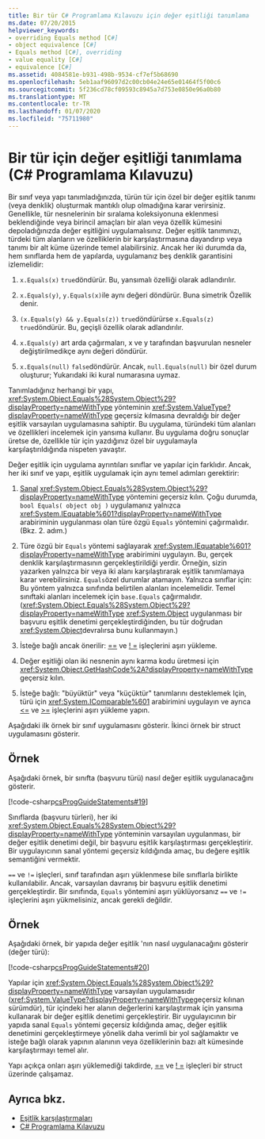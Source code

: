 ```yaml
---
title: Bir tür C# Programlama Kılavuzu için değer eşitliği tanımlama
ms.date: 07/20/2015
helpviewer_keywords:
- overriding Equals method [C#]
- object equivalence [C#]
- Equals method [C#], overriding
- value equality [C#]
- equivalence [C#]
ms.assetid: 4084581e-b931-498b-9534-cf7ef5b68690
ms.openlocfilehash: 5eb1aaf96097d2c00cb04e24e65e01464f5f00c6
ms.sourcegitcommit: 5f236cd78cf09593c8945a7d753e0850e96a0b80
ms.translationtype: MT
ms.contentlocale: tr-TR
ms.lasthandoff: 01/07/2020
ms.locfileid: "75711980"
---
```

# <a name="how-to-define-value-equality-for-a-type-c-programming-guide"></a>Bir tür için değer eşitliği tanımlama (C# Programlama Kılavuzu)

Bir sınıf veya yapı tanımladığınızda, türün tür için özel bir değer eşitlik tanımı (veya denklik) oluşturmak mantıklı olup olmadığına karar verirsiniz. Genellikle, tür nesnelerinin bir sıralama koleksiyonuna eklenmesi beklendiğinde veya birincil amaçları bir alan veya özellik kümesini depoladığınızda değer eşitliğini uygulamalısınız. Değer eşitlik tanımınızı, türdeki tüm alanların ve özelliklerin bir karşılaştırmasına dayandırıp veya tanımı bir alt küme üzerinde temel alabilirsiniz. Ancak her iki durumda da, hem sınıflarda hem de yapılarda, uygulamanız beş denklik garantisini izlemelidir:  
  
1. `x.Equals(x)` `true`döndürür. Bu, yansımalı özelliği olarak adlandırılır.  
  
2. `x.Equals(y)`, `y.Equals(x)`ile aynı değeri döndürür. Buna simetrik Özellik denir.  
  
3. `(x.Equals(y) && y.Equals(z))` `true`döndürürse `x.Equals(z)` `true`döndürür. Bu, geçişli özellik olarak adlandırılır.  
  
4. `x.Equals(y)` art arda çağırmaları, x ve y tarafından başvurulan nesneler değiştirilmedikçe aynı değeri döndürür.  
  
5. `x.Equals(null)` `false`döndürür. Ancak, `null.Equals(null)` bir özel durum oluşturur; Yukarıdaki iki kural numarasına uymaz.  
  
 Tanımladığınız herhangi bir yapı, <xref:System.Object.Equals%28System.Object%29?displayProperty=nameWithType> yönteminin <xref:System.ValueType?displayProperty=nameWithType> geçersiz kılmasına devraldığı bir değer eşitlik varsayılan uygulamasına sahiptir. Bu uygulama, türündeki tüm alanları ve özellikleri incelemek için yansıma kullanır. Bu uygulama doğru sonuçlar üretse de, özellikle tür için yazdığınız özel bir uygulamayla karşılaştırıldığında nispeten yavaştır.  
  
 Değer eşitlik için uygulama ayrıntıları sınıflar ve yapılar için farklıdır. Ancak, her iki sınıf ve yapı, eşitlik uygulamak için aynı temel adımları gerektirir:  
  
1. [Sanal](../../language-reference/keywords/virtual.md) <xref:System.Object.Equals%28System.Object%29?displayProperty=nameWithType> yöntemini geçersiz kılın. Çoğu durumda, `bool Equals( object obj )` uygulamanız yalnızca <xref:System.IEquatable%601?displayProperty=nameWithType> arabiriminin uygulanması olan türe özgü `Equals` yöntemini çağırmalıdır. (Bkz. 2. adım.)  
  
2. Türe özgü bir `Equals` yöntemi sağlayarak <xref:System.IEquatable%601?displayProperty=nameWithType> arabirimini uygulayın. Bu, gerçek denklik karşılaştırmasının gerçekleştirildiği yerdir. Örneğin, sizin yazarken yalnızca bir veya iki alanı karşılaştırarak eşitlik tanımlamaya karar verebilirsiniz. `Equals`özel durumlar atamayın. Yalnızca sınıflar için: Bu yöntem yalnızca sınıfında belirtilen alanları incelemelidir. Temel sınıftaki alanları incelemek için `base.Equals` çağırmalıdır. (<xref:System.Object.Equals%28System.Object%29?displayProperty=nameWithType> <xref:System.Object> uygulanması bir başvuru eşitlik denetimi gerçekleştirdiğinden, bu tür doğrudan <xref:System.Object>devralırsa bunu kullanmayın.)  
  
3. İsteğe bağlı ancak önerilir: [==](../../language-reference/operators/equality-operators.md#equality-operator-) ve [! =](../../language-reference/operators/equality-operators.md#inequality-operator-) işleçlerini aşırı yükleme.  
  
4. Değer eşitliği olan iki nesnenin aynı karma kodu üretmesi için <xref:System.Object.GetHashCode%2A?displayProperty=nameWithType> geçersiz kılın.  
  
5. İsteğe bağlı: "büyüktür" veya "küçüktür" tanımlarını desteklemek Için, türü için <xref:System.IComparable%601> arabirimini uygulayın ve ayrıca [<=](../../language-reference/operators/comparison-operators.md#less-than-or-equal-operator-) ve [>=](../../language-reference/operators/comparison-operators.md#greater-than-or-equal-operator-) işleçlerini aşırı yükleme yapın.  
  
 Aşağıdaki ilk örnek bir sınıf uygulamasını gösterir. İkinci örnek bir struct uygulamasını gösterir.  

## <a name="example"></a>Örnek

 Aşağıdaki örnek, bir sınıfta (başvuru türü) nasıl değer eşitlik uygulanacağını gösterir.  
  
 [!code-csharp[csProgGuideStatements#19](~/samples/snippets/csharp/VS_Snippets_VBCSharp/csProgGuideStatements/CS/Statements.cs#19)]  
  
 Sınıflarda (başvuru türleri), her iki <xref:System.Object.Equals%28System.Object%29?displayProperty=nameWithType> yönteminin varsayılan uygulanması, bir değer eşitlik denetimi değil, bir başvuru eşitlik karşılaştırması gerçekleştirir. Bir uygulayıcının sanal yöntemi geçersiz kıldığında amaç, bu değere eşitlik semantiğini vermektir.  
  
 `==` ve `!=` işleçleri, sınıf tarafından aşırı yüklenmese bile sınıflarla birlikte kullanılabilir. Ancak, varsayılan davranış bir başvuru eşitlik denetimi gerçekleştirdir. Bir sınıfında, `Equals` yöntemini aşırı yüklüyorsanız `==` ve `!=` işleçlerini aşırı yükmelisiniz, ancak gerekli değildir.  

## <a name="example"></a>Örnek

 Aşağıdaki örnek, bir yapıda değer eşitlik 'nın nasıl uygulanacağını gösterir (değer türü):  
  
 [!code-csharp[csProgGuideStatements#20](~/samples/snippets/csharp/VS_Snippets_VBCSharp/csProgGuideStatements/CS/Statements.cs#20)]  
  
 Yapılar için <xref:System.Object.Equals%28System.Object%29?displayProperty=nameWithType> varsayılan uygulamasıdır (<xref:System.ValueType?displayProperty=nameWithType>geçersiz kılınan sürümdür), tür içindeki her alanın değerlerini karşılaştırmak için yansıma kullanarak bir değer eşitlik denetimi gerçekleştirir. Bir uygulayıcının bir yapıda sanal `Equals` yöntemi geçersiz kıldığında amaç, değer eşitlik denetimini gerçekleştirmeye yönelik daha verimli bir yol sağlamaktır ve isteğe bağlı olarak yapının alanının veya özelliklerinin bazı alt kümesinde karşılaştırmayı temel alır.  
  
 Yapı açıkça onları aşırı yüklemediği takdirde, [==](../../language-reference/operators/equality-operators.md#equality-operator-) ve [! =](../../language-reference/operators/equality-operators.md#inequality-operator-) işleçleri bir struct üzerinde çalışamaz.  
  
## <a name="see-also"></a>Ayrıca bkz.

- [Eşitlik karşılaştırmaları](equality-comparisons.md)
- [C# Programlama Kılavuzu](../index.md)
